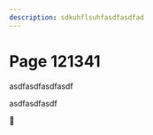 ```yaml
---
description: sdkuhflsuhfasdfasdfad
---
```


# Page 121341

asdfasdfasdfasdf

asdfasdfasdf

:football:













